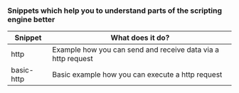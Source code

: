 ### Snippets which help you to understand parts of the scripting engine better

|  Snippet   |  What does it do?                                            |
|------------|--------------------------------------------------------------|
| http       | Example how you can send and receive data via a http request |
| basic-http | Basic example how you can execute a http request             |
